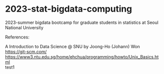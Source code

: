 # 2023-stat-bigdata-computing
2023-summer bigdata bootcamp for graduate students in statistics at Seoul National University

References:

A Introduction to Data Science @ SNU by Joong-Ho (Johann) Won<br>
https://git-scm.com/<br>
https://www3.ntu.edu.sg/home/ehchua/programming/howto/Unix_Basics.html<br>
test1
